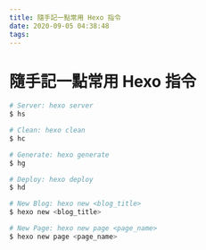 ```yaml
---
title: 隨手記一點常用 Hexo 指令
date: 2020-09-05 04:38:48
tags:
---
```


# 隨手記一點常用 Hexo 指令

``` bash
# Server: hexo server
$ hs
```

``` bash
# Clean: hexo clean
$ hc
```

``` bash
# Generate: hexo generate
$ hg
```

``` bash
# Deploy: hexo deploy
$ hd
```

``` bash
# New Blog: hexo new <blog_title>
$ hexo new <blog_title>
```

``` bash
# New Page: hexo new page <page_name>
$ hexo new page <page_name>
```